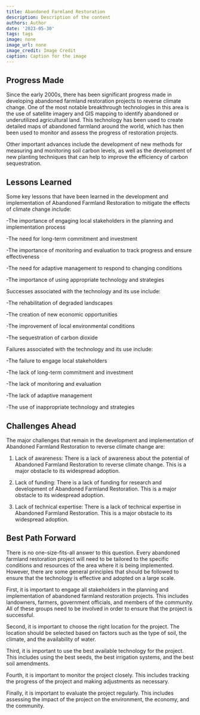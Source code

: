 ```yaml
---
title: Abandoned Farmland Restoration
description: Description of the content
authors: Author
date: '2023-05-30'
tags: tags
image: none
image_url: none
image_credit: Image Credit
caption: Caption for the image
---
```


## Progress Made

Since the early 2000s, there has been significant progress made in developing abandoned farmland restoration projects to reverse climate change. One of the most notable breakthrough technologies in this area is the use of satellite imagery and GIS mapping to identify abandoned or underutilized agricultural land. This technology has been used to create detailed maps of abandoned farmland around the world, which has then been used to monitor and assess the progress of restoration projects.

Other important advances include the development of new methods for measuring and monitoring soil carbon levels, as well as the development of new planting techniques that can help to improve the efficiency of carbon sequestration.

## Lessons Learned

Some key lessons that have been learned in the development and implementation of Abandoned Farmland Restoration to mitigate the effects of climate change include:

-The importance of engaging local stakeholders in the planning and implementation process

-The need for long-term commitment and investment

-The importance of monitoring and evaluation to track progress and ensure effectiveness

-The need for adaptive management to respond to changing conditions

-The importance of using appropriate technology and strategies

Successes associated with the technology and its use include:

-The rehabilitation of degraded landscapes

-The creation of new economic opportunities

-The improvement of local environmental conditions

-The sequestration of carbon dioxide

Failures associated with the technology and its use include:

-The failure to engage local stakeholders

-The lack of long-term commitment and investment

-The lack of monitoring and evaluation

-The lack of adaptive management

-The use of inappropriate technology and strategies

## Challenges Ahead

The major challenges that remain in the development and implementation of Abandoned Farmland Restoration to reverse climate change are:

1. Lack of awareness: There is a lack of awareness about the potential of Abandoned Farmland Restoration to reverse climate change. This is a major obstacle to its widespread adoption.

2. Lack of funding: There is a lack of funding for research and development of Abandoned Farmland Restoration. This is a major obstacle to its widespread adoption.

3. Lack of technical expertise: There is a lack of technical expertise in Abandoned Farmland Restoration. This is a major obstacle to its widespread adoption.

## Best Path Forward

There is no one-size-fits-all answer to this question. Every abandoned farmland restoration project will need to be tailored to the specific conditions and resources of the area where it is being implemented. However, there are some general principles that should be followed to ensure that the technology is effective and adopted on a large scale.

First, it is important to engage all stakeholders in the planning and implementation of abandoned farmland restoration projects. This includes landowners, farmers, government officials, and members of the community. All of these groups need to be involved in order to ensure that the project is successful.

Second, it is important to choose the right location for the project. The location should be selected based on factors such as the type of soil, the climate, and the availability of water.

Third, it is important to use the best available technology for the project. This includes using the best seeds, the best irrigation systems, and the best soil amendments.

Fourth, it is important to monitor the project closely. This includes tracking the progress of the project and making adjustments as necessary.

Finally, it is important to evaluate the project regularly. This includes assessing the impact of the project on the environment, the economy, and the community.
